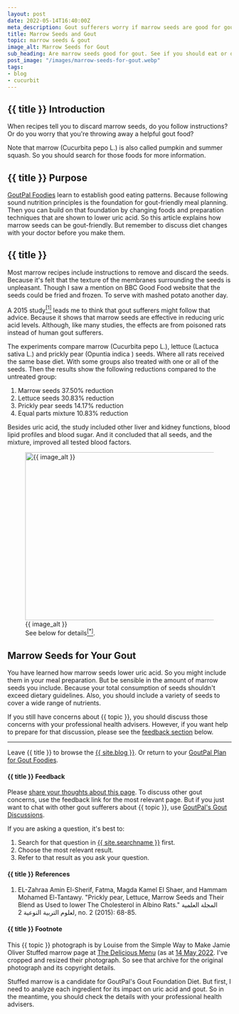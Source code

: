 ```yaml
---
layout: post
date: 2022-05-14T16:40:00Z
meta_description: Gout sufferers worry if marrow seeds are good for gout. Or should you avoid them? Read the facts about marrow seeds and gout now.
title: Marrow Seeds and Gout
topic: marrow seeds & gout
image_alt: Marrow Seeds for Gout
sub_heading: Are marrow seeds good for gout. See if you should eat or discard them.
post_image: "/images/marrow-seeds-for-gout.webp"
tags:
- blog
- cucurbit
---
```

<h2 id="intro">{{ title }} Introduction</h2>
When recipes tell you to discard marrow seeds, do you follow instructions? Or do you worry that you're throwing away a helpful gout food?

Note that marrow (Cucurbita pepo L.) is also called pumpkin and summer squash. So you should search for those foods for more information.

<h2 id="intent">{{ title }} Purpose</h2>
<a href="/https://www.goutpal.com/9569/goutpal-plan-for-gout-foodies/">GoutPal Foodies</a> learn to establish good eating patterns. Because following sound nutrition principles is the foundation for gout-friendly meal planning. Then you can build on that foundation by changing foods and preparation techniques that are shown to lower uric acid. So this article explains how marrow seeds can be gout-friendly. But remember to discuss diet changes with your doctor before you make them.

<h2 id="marrow">{{ title }}</h2>
Most marrow recipes include instructions to remove and discard the seeds. Because it's felt that the texture of the membranes surrounding the seeds is unpleasant. Though I saw a mention on BBC Good Food website that the seeds could be fried and frozen. To serve with mashed potato another day.

A 2015 study<a href="#ref1"><sup>[1]</sup></a> leads me to think that gout sufferers might follow that advice. Because it shows that marrow seeds are effective in reducing uric acid levels. Although, like many studies, the effects are from poisoned rats instead of human gout sufferers.

The experiments compare marrow (Cucurbita pepo L.), lettuce (Lactuca sativa L.) and prickly pear (Opuntia indica ) seeds. Where all rats received the same base diet. With some groups also treated with one or all of the seeds. Then the results show the following reductions compared to the untreated group:<ol>
<li>Marrow seeds 37.50% reduction</li>
<li>Lettuce seeds 30.83% reduction</li>
<li>Prickly pear seeds 14.17% reduction</li>
<li>Equal parts mixture 10.83% reduction</li>
</ol>

Besides uric acid, the study included  other liver and kidney functions, blood lipid profiles and blood sugar. And it concluded that all seeds, and the mixture, improved all tested blood factors.

<figure id="image" class="inner">
<img src="{{ post_image }}" alt="{{ image_alt }}"  width="610" height="377">
  <figcaption>{{ image_alt }}<br />See below for details<a href="#footnote"><sup>[*]</sup></a>.</figcaption>
</figure>
<h2 id="next">Marrow Seeds for Your Gout</h2>
You have learned how marrow seeds lower uric acid. So you might include them in your meal preparation. But be sensible in the amount of marrow seeds you include. Because your total consumption of seeds shouldn't exceed dietary guidelines. Also, you should include a variety of seeds to cover a wide range of nutrients.

If you still have concerns about {{ topic }}, you should discuss those concerns with your professional health advisers. However, if you want help to prepare for that discussion, please see the <a href="#feedback">feedback section</a> below.
<hr />
Leave {{ title }} to browse the <a href="/blog">{{ site.blog }}</a>. Or return to your <a href="/https://www.goutpal.com/9569/goutpal-plan-for-gout-foodies/">GoutPal Plan for Gout Foodies</a>.
<h4 id="feedback">{{ title }} Feedback</h4>

Please <a href="{{ site.social_links.github }}issues">share your thoughts about this page</a>. To discuss other gout concerns, use the feedback link for the most relevant page. But if you just want to chat with other gout sufferers about {{ topic }}, use <a href="{{ site.social_links.github }}discussions">GoutPal's Gout Discussions</a>.

If you are asking a question, it's best to:<ol>
<li>Search for that question in <a href="{{ site.searchurl }}">{{ site.searchname }}</a> first.</li>
<li>Choose the most relevant result.</li>
<li>Refer to that result as you ask your question.</li>
</ol>

<h4 id="refs">{{ title }} References</h4>
<ol>
	<li id="ref1">EL-Zahraa Amin El-Sherif, Fatma, Magda Kamel El Shaer, and Hammam Mohamed El-Tantawy. "Prickly pear, Lettuce, Marrow Seeds and Their Blend as Used to lower The Cholesterol in Albino Rats." المجلة العلمية لعلوم التربية النوعية 2, no. 2 (2015): 68-85.</li>
</ol>

<h4 id="footnote">{{ title }} Footnote</h4>
This {{ topic }} photograph is by Louise from the Simple Way to Make Jamie Oliver Stuffed marrow page at <a href="https://deliciousmenu.netlify.app/">The Delicious Menu</a> (as at <a href="https://web.archive.org/web/20220514130800/https://deliciousmenu.netlify.app/mix/1402-simple-way-to-make-jamie-oliver-stuffed-marrow/">14 May 2022</a>.  I've cropped  and resized their photograph. So see that archive for the original photograph and its copyright details.

Stuffed marrow is a candidate for GoutPal's Gout Foundation Diet. But first, I need to analyze each ingredient for its impact on uric acid and gout. So in the meantime, you should check the details with your professional health advisers. 